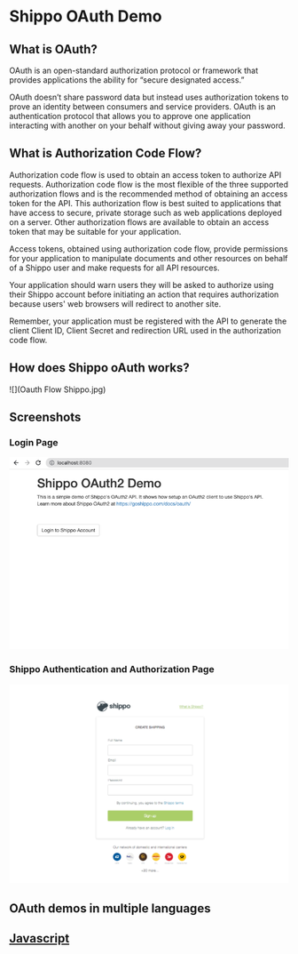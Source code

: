 # Shippo OAuth Demo

## What is OAuth?

OAuth is an open-standard authorization protocol or framework that provides 
applications the ability for “secure designated access.” 

OAuth doesn’t share password data but instead uses authorization tokens 
to prove an identity between consumers and service providers. 
OAuth is an authentication protocol that allows you to approve one 
application interacting with another on your behalf without giving away your password.


## What is Authorization Code Flow?

Authorization code flow is used to obtain an access token to authorize API requests. Authorization code flow is the most flexible of the three supported authorization flows and is the recommended method of obtaining an access token for the API. This authorization flow is best suited to applications that have access to secure, private storage such as web applications deployed on a server. Other authorization flows are available to obtain an access token that may be suitable for your application.

Access tokens, obtained using authorization code flow, provide permissions for your application to manipulate documents and other resources on behalf of a Shippo user and make requests for all API resources.

Your application should warn users they will be asked to authorize using their Shippo account before initiating an action that requires authorization because users' web browsers will redirect to another site.

Remember, your application must be registered with the API to generate the client Client ID, Client Secret and redirection URL used in the authorization code flow.

## How does Shippo oAuth works?
![](Oauth Flow Shippo.jpg)

## Screenshots

### Login Page

![](Shippo_OAuth2_Demo.png)

### Shippo Authentication and Authorization Page

![](oauth.gif)



## OAuth demos in multiple languages

## [Javascript](https://github.com/goshippo/shippo-demos-oauth/tree/main/javascript)

